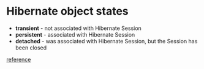 # Hibernate object states
* **transient** - not associated with Hibernate Session
* **persistent** - associated with Hibernate Session
* **detached**  - was associated with Hibernate Session, but the Session has been closed

[reference](https://docs.jboss.org/hibernate/orm/3.3/reference/en-US/html/objectstate.html)
